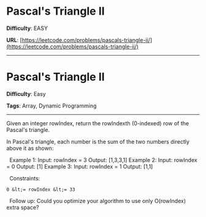 # Pascal's Triangle II

**Difficulty**: EASY

**URL**: [https://leetcode.com/problems/pascals-triangle-ii/](https://leetcode.com/problems/pascals-triangle-ii/)

---

# Pascal's Triangle II

**Difficulty**: Easy

**Tags**: Array, Dynamic Programming

---

Given an integer rowIndex, return the rowIndexth (0-indexed) row of the Pascal&#39;s triangle.

In Pascal&#39;s triangle, each number is the sum of the two numbers directly above it as shown:

&nbsp;
Example 1:
Input: rowIndex = 3
Output: [1,3,3,1]
Example 2:
Input: rowIndex = 0
Output: [1]
Example 3:
Input: rowIndex = 1
Output: [1,1]

&nbsp;
Constraints:


	0 &lt;= rowIndex &lt;= 33


&nbsp;
Follow up: Could you optimize your algorithm to use only O(rowIndex) extra space?


